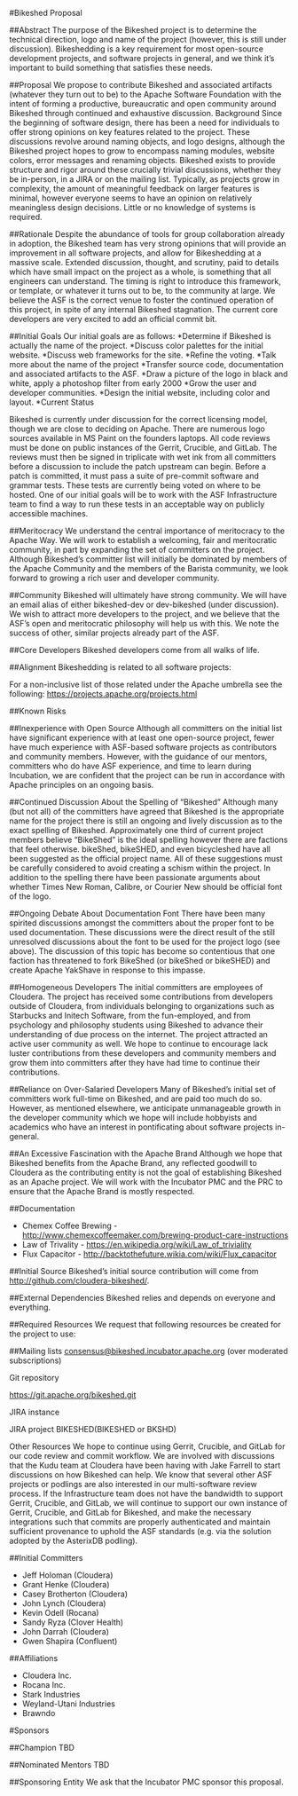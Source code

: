 #Bikeshed Proposal

##Abstract
The purpose of the Bikeshed project is to determine the technical direction, logo and name of the project (however, this is still under discussion).  Bikeshedding is a key requirement for most open-source development projects, and software projects in general, and we think it’s important to build something that satisfies these needs.

##Proposal
We propose to contribute Bikeshed and associated artifacts (whatever they turn out to be) to the Apache Software Foundation with the intent of forming a productive, bureaucratic and open community around Bikeshed through continued and exhaustive discussion.
Background
Since the beginning of software design, there has been a need for individuals to offer strong opinions on key features related to the project. These discussions revolve around naming objects, and logo designs, although the Bikeshed project hopes to grow to encompass naming modules, website colors, error messages and renaming objects. Bikeshed exists to provide structure and rigor around these crucially trivial discussions, whether they be in-person, in a JIRA or on the mailing list. Typically, as projects grow in complexity, the amount of meaningful feedback on larger features is minimal, however everyone seems to have an opinion on relatively meaningless design decisions. Little or no knowledge of systems is required.

##Rationale
Despite the abundance of tools for group collaboration already in adoption, the Bikeshed team has very strong opinions that will provide an improvement in all software projects, and allow for Bikeshedding at a massive scale. Extended discussion, thought, and scrutiny, paid to details which have small impact on the project as a whole, is something that all engineers can understand. The timing is right to introduce this framework, or template, or whatever it turns out to be, to the community at large. We believe the ASF is the correct venue to foster the continued operation of this project, in spite of any internal Bikeshed stagnation. The current core developers are very excited to add an official commit bit.

##Initial Goals
Our initial goals are as follows:
*Determine if Bikeshed is actually the name of the project.
*Discuss color palettes for the initial website.
*Discuss web frameworks for the site.
*Refine the voting.
*Talk more about the name of the project
*Transfer source code, documentation and associated artifacts to the ASF.
*Draw a picture of the logo in black and white, apply a photoshop filter from early 2000
*Grow the user and developer communities.
*Design the initial website, including color and layout.
*Current Status

Bikeshed is currently under discussion for the correct licensing model, though we are close to deciding on Apache.  There are numerous logo sources available in MS Paint on the founders laptops. All code reviews must be done on public instances of the Gerrit, Crucible, and GitLab.  The reviews must then be signed in triplicate with wet ink from all committers before a discussion to include the patch upstream can begin. Before a patch is committed, it must pass a suite of pre-commit software and grammar tests.  These tests are currently being voted on where to be hosted. One of our initial goals will be to work with the ASF Infrastructure team to find a way to run these tests in an acceptable way on publicly accessible machines.

##Meritocracy
We understand the central importance of meritocracy to the Apache Way. We will work to establish a welcoming, fair and meritocratic community, in part by expanding the set of committers on the project. Although Bikeshed’s committer list will initially be dominated by members of the Apache Community and the members of the Barista community, we look forward to growing a rich user and developer community.

##Community
Bikeshed will ultimately have strong community. We will have an email alias of either bikeshed-dev or dev-bikeshed (under discussion). We wish to attract more developers to the project, and we believe that the ASF’s open and meritocratic philosophy will help us with this. We note the success of other, similar projects already part of the ASF.

##Core Developers
Bikeshed developers come from all walks of life.

##Alignment
Bikeshedding is related to all software projects:

For a non-inclusive list of those related under the Apache umbrella see the following:
https://projects.apache.org/projects.html

##Known Risks

##Inexperience with Open Source
Although all committers on the initial list have significant experience with at least one open-source project, fewer have much experience with ASF-based software projects as contributors and community members. However, with the guidance of our mentors, committers who do have ASF experience, and time to learn during Incubation, we are confident that the project can be run in accordance with Apache principles on an ongoing basis.

##Continued Discussion About the Spelling of “Bikeshed”
Although many (but not all) of the committers have agreed that Bikeshed is the appropriate name for the project there is still an ongoing and lively discussion as to the exact spelling of Bikeshed.  Approximately one third of current project members believe “BikeShed” is the ideal spelling however there are factions that feel otherwise.  bikeShed, bikeSHED, and even bicycleshed have all been suggested as the official project name.  All of these suggestions must be carefully considered to avoid creating a schism within the project.  In addition to the spelling there have been passionate arguments about whether Times New Roman, Calibre, or Courier New should be official font of the logo.

##Ongoing Debate About Documentation Font
There have been many spirited discussions amongst the committers about the proper font to be used documentation. These discussions were the direct result of the still unresolved discussions about the font to be used for the project logo (see above). The discussion of this topic has become so contentious that one faction has threatened to fork BikeShed (or bikeShed or bikeSHED) and create Apache YakShave in response to this impasse.    

##Homogeneous Developers
The initial committers are employees of Cloudera.
The project has received some contributions from developers outside of Cloudera, from individuals belonging to organizations such as Starbucks and Initech Software, from the fun-employed, and from psychology and philosophy students using Bikeshed to advance their understanding of due process on the internet. The project attracted an active user community as well. We hope to continue to encourage lack luster contributions from these developers and community members and grow them into committers after they have had time to continue their contributions.

##Reliance on Over-Salaried Developers
Many of Bikeshed’s initial set of committers work full-time on Bikeshed, and are paid too much do so. However, as mentioned elsewhere, we anticipate unmanageable growth in the developer community which we hope will include hobbyists and academics who have an interest in pontificating about software projects in-general.

##An Excessive Fascination with the Apache Brand
Although we hope that Bikeshed benefits from the Apache Brand, any reflected goodwill to Cloudera as the contributing entity is not the goal of establishing Bikeshed as an Apache project. We will work with the Incubator PMC and the PRC to ensure that the Apache Brand is mostly respected.

##Documentation
* Chemex Coffee Brewing - http://www.chemexcoffeemaker.com/brewing-product-care-instructions
* Law of Trivality - https://en.wikipedia.org/wiki/Law_of_triviality
* Flux Capacitor - http://backtothefuture.wikia.com/wiki/Flux_capacitor

##Initial Source
Bikeshed’s initial source contribution will come from http://github.com/cloudera-bikeshed/.

##External Dependencies
Bikeshed relies and depends on everyone and everything.

##Required Resources
We request that following resources be created for the project to use:

##Mailing lists
consensus@bikeshed.incubator.apache.org (over moderated subscriptions)

Git repository

https://git.apache.org/bikeshed.git

JIRA instance

JIRA project BIKESHED(BIKESHED or BKSHD)

Other Resources
We hope to continue using Gerrit, Crucible, and GitLab for our code review and commit workflow. We are involved with discussions that the Kudu team at Cloudera have been having with Jake Farrell to start discussions on how Bikeshed can help. We know that several other ASF projects or podlings are also interested in our multi-software review process.
If the Infrastructure team does not have the bandwidth to support Gerrit, Crucible, and GitLab, we will continue to support our own instance of Gerrit, Crucible, and GitLab for Bikeshed, and make the necessary integrations such that commits are properly authenticated and maintain sufficient provenance to uphold the ASF standards (e.g. via the solution adopted by the AsterixDB podling).

##Initial Committers


* Jeff Holoman (Cloudera)
* Grant Henke (Cloudera)
* Casey Brotherton (Cloudera)
* John Lynch (Cloudera)
* Kevin Odell (Rocana)
* Sandy Ryza (Clover Health)
* John Darrah (Cloudera)
* Gwen Shapira (Confluent)

##Affiliations

* Cloudera Inc.
* Rocana Inc.
* Stark Industries
* Weyland-Utani Industries
* Brawndo

#Sponsors

##Champion
TBD

##Nominated Mentors
TBD

##Sponsoring Entity
We ask that the Incubator PMC sponsor this proposal.

